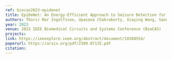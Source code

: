 ```yaml
---
ref: biocas2023-epidenet
title: EpiDeNet: An Energy-Efficient Approach to Seizure Detection for Embedded Systems
authors: Thorir Mar Ingolfsson, Upasana Chakraborty, Xiaying Wang, Sandor Beniczky, Pauline Ducouret, Simone Benatti, Philippe Ryvlin, Andrea Cossettini, Luca Benini
year: 2023
venue: 2023 IEEE Biomedical Circuits and Systems Conference (BioCAS)
projects:
link: https://ieeexplore.ieee.org/abstract/document/10388554/
paperurl: https://arxiv.org/pdf/2309.07135.pdf
citation: 
---
```

